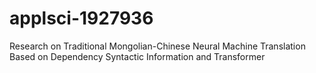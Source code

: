 # applsci-1927936
Research on Traditional Mongolian-Chinese Neural Machine Translation Based on Dependency Syntactic Information and Transformer

